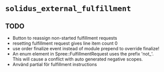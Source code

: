 # `solidus_external_fulfillment`

## TODO
* Button to reassign non-started fulfillment requests
* resetting fulfillment request gives line item count 0
* use order finalize event instead of module prepend to override finalize!
* An enum element in Spree::FulfillmentRequest uses the prefix 'not_'. This will cause a conflict with auto generated negative scopes.
* Använd partial för fulfillment instructions